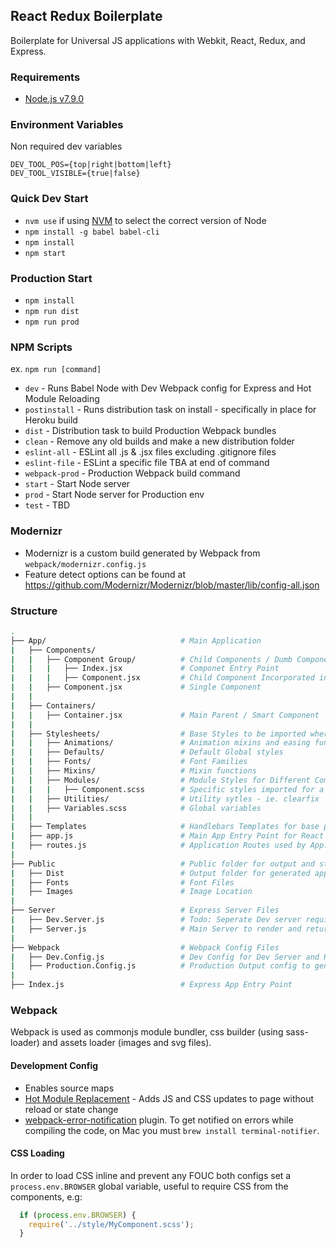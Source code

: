 React Redux Boilerplate
------
Boilerplate for Universal JS applications with Webkit, React, Redux, and Express.

### Requirements
* [Node.js v7.9.0](https://nodejs.org/en/download/)

### Environment Variables
Non required dev variables
```
DEV_TOOL_POS={top|right|bottom|left}
DEV_TOOL_VISIBLE={true|false}
```

### Quick Dev Start
* `nvm use` if using [NVM](https://github.com/creationix/nvm) to select the correct version of Node
* `npm install -g babel babel-cli`
* `npm install`
* `npm start`


### Production Start
* `npm install`
* `npm run dist`
* `npm run prod`

### NPM Scripts
ex. `npm run [command]`

* `dev` - Runs Babel Node with Dev Webpack config for Express and Hot Module Reloading
* `postinstall` - Runs distribution task on install - specifically in place for Heroku build
* `dist` - Distribution task to build Production Webpack bundles
* `clean` - Remove any old builds and make a new distribution folder
* `eslint-all` - ESLint all .js & .jsx files excluding .gitignore files
* `eslint-file` - ESLint a specific file TBA at end of command
* `webpack-prod` - Production Webpack build command
* `start` - Start Node server
* `prod` - Start Node server for Production env
* `test` - TBD

### Modernizr
* Modernizr is a custom build generated by Webpack from `webpack/modernizr.config.js`
* Feature detect options can be found at https://github.com/Modernizr/Modernizr/blob/master/lib/config-all.json

### Structure

```bash
.
├── App/                              # Main Application
|   ├── Components/                   
|   |   ├── Component Group/          # Child Components / Dumb Components
|   |   |   ├── Index.jsx             # Componet Entry Point
|   |   |   ├── Component.jsx         # Child Component Incorporated in Index.jsx
|   |   ├── Component.jsx             # Single Component
|   |
|   ├── Containers/                   
|   |   ├── Container.jsx             # Main Parent / Smart Component
|   |
|   ├── Stylesheets/                  # Base Styles to be imported where needed
|   |   ├── Animations/               # Animation mixins and easing functions
|   |   ├── Defaults/                 # Default Global styles
|   |   ├── Fonts/                    # Font Families
|   |   ├── Mixins/                   # Mixin functions
|   |   ├── Modules/                  # Module Styles for Different Components
|   |   |   ├── Component.scss        # Specific styles imported for a component
|   |   ├── Utilities/                # Utility sytles - ie. clearfix
|   |   ├── Variables.scss            # Global variables
|   |
|   ├── Templates                     # Handlebars Templates for base page rendering
|   ├── app.js                        # Main App Entry Point for React Application for page content
|   ├── routes.js                     # Application Routes used by App.js with React-Router
|
├── Public                            # Public folder for output and static content
|   ├── Dist                          # Output folder for generated application
|   ├── Fonts                         # Font Files
|   ├── Images                        # Image Location
|
├── Server                            # Express Server Files
|   ├── Dev.Server.js                 # Todo: Seperate Dev server requirements from main server
|   ├── Server.js                     # Main Server to render and return page
|
├── Webpack                           # Webpack Config Files
|   ├── Dev.Config.js                 # Dev Config for Dev Server and Hot Loading
|   ├── Production.Config.js          # Production Output config to generate final files
|
├── Index.js                          # Express App Entry Point
```

### Webpack

Webpack is used as commonjs module bundler, css builder (using sass-loader) and assets loader (images and svg files).

#### Development Config
* Enables source maps
* [Hot Module Replacement](http://webpack.github.io/docs/hot-module-replacement.html) - Adds JS and CSS updates to page without reload or state change
* [webpack-error-notification](https://github.com/vsolovyov/webpack-error-notification) plugin. To get notified on errors while compiling the code, on Mac you must `brew install terminal-notifier`.

#### CSS Loading
In order to load CSS inline and prevent any FOUC both configs set a `process.env.BROWSER` global variable, useful to require CSS from the components, e.g:

```js
  if (process.env.BROWSER) {
    require('../style/MyComponent.scss');
  }
```
